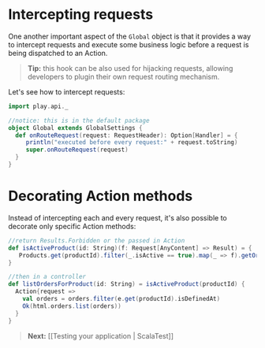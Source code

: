 # Intercepting requests

One another important aspect of  the ```Global``` object is that it provides a way to intercept requests and execute some business logic before a request is being dispatched to an Action. 

> **Tip:** this hook can be also used for hijacking requests, allowing developers to plugin their own request routing mechanism. 

Let's see how to intercept requests:

```scala
import play.api._

//notice: this is in the default package
object Global extends GlobalSettings {
  def onRouteRequest(request: RequestHeader): Option[Handler] = {
     println("executed before every request:" + request.toString)
     super.onRouteRequest(request)
  }
}
```

# Decorating Action methods

Instead of intercepting each and every request, it's also possible to decorate only specific Action methods:

```scala
//return Results.Forbidden or the passed in Action
def isActiveProduct(id: String)(f: Request[AnyContent] => Result) = {
   Products.get(productId).filter(_.isActive == true).map(_ => f).getOrElse( Results.Forbidden) 
}

//then in a controller
def listOrdersForProduct(id: String) = isActiveProduct(productId) {
  Action{request => 
    val orders = orders.filter(e.get(productId).isDefinedAt)
    Ok(html.orders.list(orders))
  }
}
```

> **Next:** [[Testing your application | ScalaTest]]